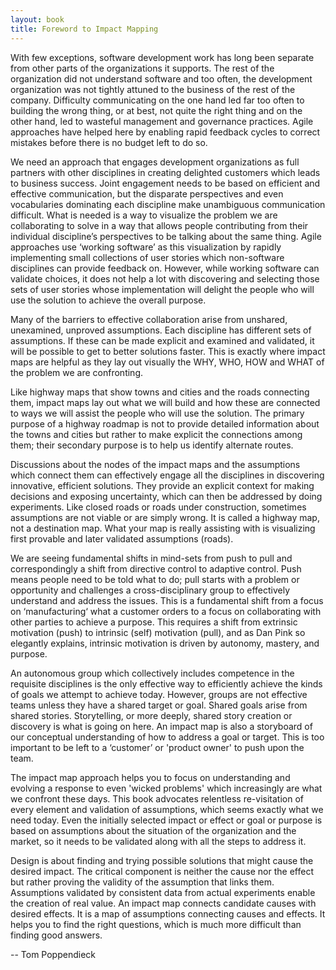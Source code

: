 ```yaml
---
layout: book
title: Foreword to Impact Mapping
---
```


With few exceptions, software development work has long been separate from other parts of the organizations it supports. The rest of the organization did not understand software and too often, the development organization was not tightly attuned to the business of the rest of the company. Difficulty communicating on the one hand led far too often to building the wrong thing, or at best, not quite the right thing and on the other hand, led to wasteful management and governance practices. Agile approaches have helped here by enabling rapid feedback cycles to correct mistakes before there is no budget left to do so.

We need an approach that engages development organizations as full partners with other disciplines in creating delighted customers which leads to business success. Joint engagement needs to be based on efficient and effective communication, but the disparate perspectives and even vocabularies dominating each discipline make unambiguous communication difficult. What is needed is a way to visualize the problem we are collaborating to solve in a way that allows people contributing from their individual discipline’s perspectives to be talking about the same thing. Agile approaches use ‘working software’ as this visualization by rapidly implementing small collections of user stories which non-software disciplines can provide feedback on. However, while working software can validate choices, it does not help a lot with discovering and selecting those sets of user stories whose implementation will delight the people who will use the solution to achieve the overall purpose.

Many of the barriers to effective collaboration arise from unshared, unexamined, unproved assumptions. Each discipline has different sets of assumptions. If these can be made explicit and examined and validated, it will be possible to get to better solutions faster. This is exactly where impact maps are helpful as they lay out visually the WHY, WHO, HOW and WHAT of the problem we are confronting.

Like highway maps that show towns and cities and the roads connecting them, impact maps lay out what we will build and how these are connected to ways we will assist the people who will use the solution. The primary purpose of a highway roadmap is not to provide detailed information about the towns and cities but rather to make explicit the connections among them; their secondary purpose is to help us identify alternate routes.

Discussions about the nodes of the impact maps and the assumptions which connect them can effectively engage all the disciplines in discovering innovative, efficient solutions. They provide an explicit context for making decisions and exposing uncertainty, which can then be addressed by doing experiments. Like closed roads or roads under construction, sometimes assumptions are not viable or are simply wrong. It is called a highway map, not a destination map. What your map is really assisting with is visualizing first provable and later validated assumptions (roads).

We are seeing fundamental shifts in mind-sets from push to pull and correspondingly a shift from directive control to adaptive control. Push means people need to be told what to do; pull starts with a problem or opportunity and challenges a cross-disciplinary group to effectively understand and address the issues. This is a fundamental shift from a focus on ‘manufacturing‘ what a customer orders to a focus on collaborating with other parties to achieve a purpose. This requires a shift from extrinsic motivation (push) to intrinsic (self) motivation (pull), and as Dan Pink so elegantly explains, intrinsic motivation is driven by autonomy, mastery, and purpose.

An autonomous group which collectively includes competence in the requisite disciplines is the only effective way to efficiently achieve the kinds of goals we attempt to achieve today. However, groups are not effective teams unless they have a shared target or goal. Shared goals arise from shared stories. Storytelling, or more deeply, shared story creation or discovery is what is going on here. An impact map is also a storyboard of our conceptual understanding of how to address a goal or target. This is too important to be left to a ‘customer’ or 'product owner' to push upon the team.

The impact map approach helps you to focus on understanding and evolving a response to even 'wicked problems' which increasingly are what we confront these days. This book advocates relentless re-visitation of every element and validation of assumptions, which seems exactly what we need today. Even the initially selected impact or effect or goal or purpose is based on assumptions about the situation of the organization and the market, so it needs to be validated along with all the steps to address it.

Design is about finding and trying possible solutions that might cause the desired impact. The critical component is neither the cause nor the effect but rather proving the validity of the assumption that links them. Assumptions validated by consistent data from actual experiments enable the creation of real value. An impact map connects candidate causes with desired effects. It is a map of assumptions connecting causes and effects. It helps you to find the right questions, which is much more difficult than finding good answers.

-- Tom Poppendieck
